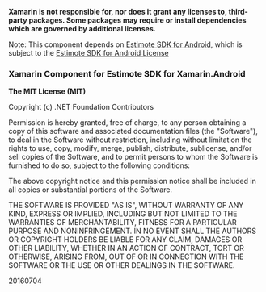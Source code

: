 **Xamarin is not responsible for, nor does it grant any licenses to, third-party packages. Some packages may require or install dependencies which are governed by additional licenses.**

Note: This component depends on [Estimote SDK for Android](https://github.com/Estimote/Android-SDK), which is subject to the [Estimote SDK for Android License](https://github.com/Estimote/Android-SDK/blob/master/LICENSE)

### Xamarin Component for Estimote SDK for Xamarin.Android

**The MIT License (MIT)**

Copyright (c) .NET Foundation Contributors

Permission is hereby granted, free of charge, to any person obtaining a copy of this software and associated documentation files (the "Software"), to deal in the Software without restriction, including without limitation the rights to use, copy, modify, merge, publish, distribute, sublicense, and/or sell copies of the Software, and to permit persons to whom the Software is furnished to do so, subject to the following conditions:

The above copyright notice and this permission notice shall be included in all copies or substantial portions of the Software.

THE SOFTWARE IS PROVIDED "AS IS", WITHOUT WARRANTY OF ANY KIND, EXPRESS OR IMPLIED, INCLUDING BUT NOT LIMITED TO THE WARRANTIES OF MERCHANTABILITY, FITNESS FOR A PARTICULAR PURPOSE AND NONINFRINGEMENT. IN NO EVENT SHALL THE AUTHORS OR COPYRIGHT HOLDERS BE LIABLE FOR ANY CLAIM, DAMAGES OR OTHER LIABILITY, WHETHER IN AN ACTION OF CONTRACT, TORT OR OTHERWISE, ARISING FROM, OUT OF OR IN CONNECTION WITH THE SOFTWARE OR THE USE OR OTHER DEALINGS IN THE SOFTWARE.

20160704
